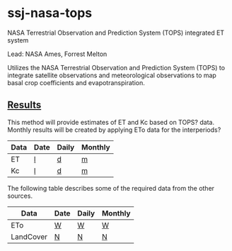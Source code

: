 # ssj-nasa-tops
NASA Terrestrial Observation  and Prediction System (TOPS) integrated ET system

Lead: NASA Ames, Forrest Melton

Utilizes the NASA Terrestrial Observation and Prediction System (TOPS)
to integrate satellite observations and meteorological observations to
map basal crop coefficients and evapotranspiration.


## [Results](./results)

This method will provide estimates of ET and Kc based on TOPS? data.
Monthly results will be created by applying ETo data for the
interperiods?


Data | Date | Daily | Monthly
---  | --- | --- | ---
ET   | [l] | [d] | [m]
Kc    | [l] | [d] | [m]

The following table describes some of the required data from the other
sources.

Data | Date | Daily | Monthly
--------- | --- | --- | ---
ETo       | [W] | [W] | [W]
LandCover | [N] | [N] | [N]


[O]: https://github.com/ssj-delta-cu/ssj-overview
[W]: https://github.com/ssj-delta-cu/ssj-weather/cimis
[N]: https://github.com/ssj-delta-cu/ssj-nasa-landcover
[l]: ./results/dates
[d]: ./results/daily
[m]: ./results/monthly
